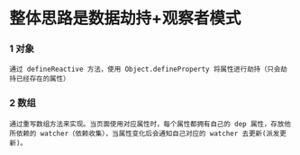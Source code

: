 # 整体思路是数据劫持+观察者模式

### 1 对象

```
通过 defineReactive 方法，使用 Object.defineProperty 将属性进行劫持（只会劫持已经存在的属性）

```

### 2 数组

```
通过重写数组方法来实现。当页面使用对应属性时，每个属性都拥有自己的 dep 属性，存放他所依赖的 watcher（依赖收集），当属性变化后会通知自己对应的 watcher 去更新(派发更新)。

```
